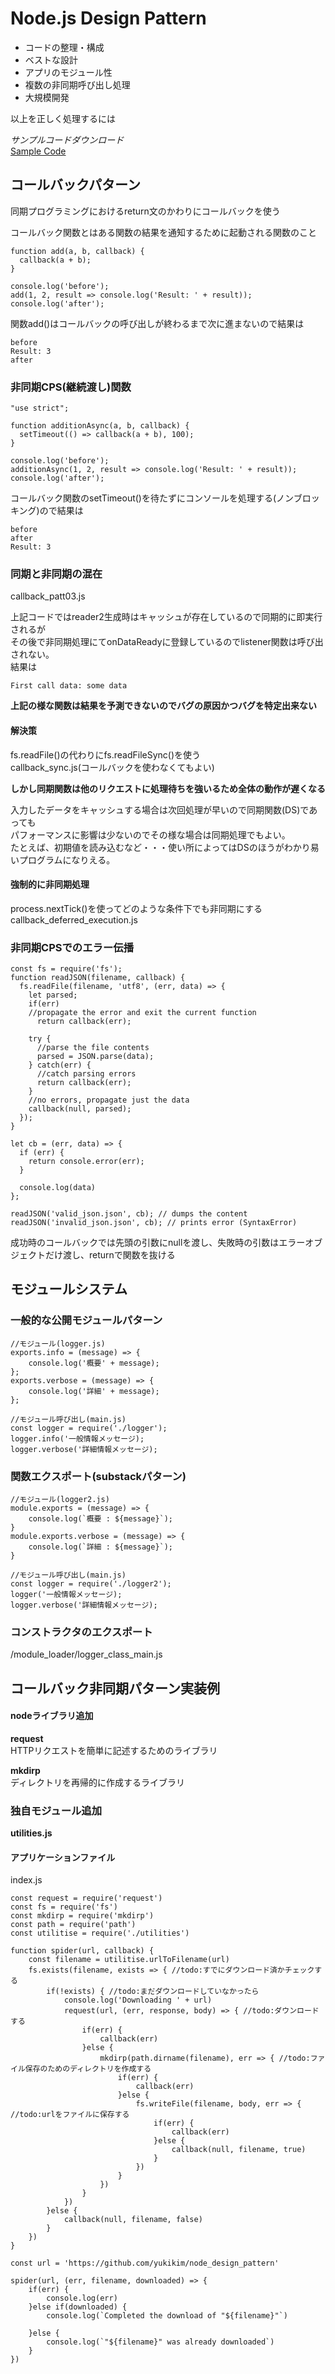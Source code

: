 # Node.js Design Pattern

- コードの整理・構成
- ベストな設計
- アプリのモジュール性
- 複数の非同期呼び出し処理
- 大規模開発

以上を正しく処理するには

*サンプルコードダウンロード*  
[Sample Code](http://github.com/mushahiroyuki/ndp2)

## コールバックパターン
同期プログラミングにおけるreturn文のかわりにコールバックを使う

コールバック関数とはある関数の結果を通知するために起動される関数のこと

    function add(a, b, callback) {
      callback(a + b);
    }

    console.log('before');
    add(1, 2, result => console.log('Result: ' + result));
    console.log('after');

関数add()はコールバックの呼び出しが終わるまで次に進まないので結果は

    before
    Result: 3
    after

### 非同期CPS(継続渡し)関数

    "use strict";

    function additionAsync(a, b, callback) {
      setTimeout(() => callback(a + b), 100);
    }

    console.log('before');
    additionAsync(1, 2, result => console.log('Result: ' + result));
    console.log('after');

コールバック関数のsetTimeout()を待たずにコンソールを処理する(ノンブロッキング)ので結果は

    before
    after
    Result: 3

### 同期と非同期の混在
callback_patt03.js

上記コードではreader2生成時はキャッシュが存在しているので同期的に即実行されるが  
その後で非同期処理にてonDataReadyに登録しているのでlistener関数は呼び出されない。  
結果は

    First call data: some data

**上記の様な関数は結果を予測できないのでバグの原因かつバグを特定出来ない**
#### 解決策
fs.readFile()の代わりにfs.readFileSync()を使う  
callback_sync.js(コールバックを使わなくてもよい)

**しかし同期関数は他のリクエストに処理待ちを強いるため全体の動作が遅くなる**

入力したデータをキャッシュする場合は次回処理が早いので同期関数(DS)であっても  
パフォーマンスに影響は少ないのでその様な場合は同期処理でもよい。  
たとえば、初期値を読み込むなど・・・使い所によってはDSのほうがわかり易いプログラムになりえる。

#### 強制的に非同期処理
process.nextTick()を使ってどのような条件下でも非同期にする  
callback_deferred_execution.js

### 非同期CPSでのエラー伝播

    const fs = require('fs');
    function readJSON(filename, callback) {
      fs.readFile(filename, 'utf8', (err, data) => {
        let parsed;
        if(err)
        //propagate the error and exit the current function
          return callback(err);

        try {
          //parse the file contents
          parsed = JSON.parse(data);
        } catch(err) {
          //catch parsing errors
          return callback(err);
        }
        //no errors, propagate just the data
        callback(null, parsed);
      });
    }

    let cb = (err, data) => {
      if (err) {
        return console.error(err);
      }

      console.log(data)
    };

    readJSON('valid_json.json', cb); // dumps the content
    readJSON('invalid_json.json', cb); // prints error (SyntaxError)

成功時のコールバックでは先頭の引数にnullを渡し、失敗時の引数はエラーオブジェクトだけ渡し、returnで関数を抜ける

## モジュールシステム
### 一般的な公開モジュールパターン

    //モジュール(logger.js)
    exports.info = (message) => {
        console.log('概要' + message);
    };
    exports.verbose = (message) => {
        console.log('詳細' + message);
    };

    //モジュール呼び出し(main.js)
    const logger = require('./logger');
    logger.info('一般情報メッセージ);
    logger.verbose('詳細情報メッセージ);

### 関数エクスポート(substackパターン)

    //モジュール(logger2.js)
    module.exports = (message) => {
        console.log(`概要 : ${message}`);
    }
    module.exports.verbose = (message) => {
        console.log(`詳細 : ${message}`);
    }

    //モジュール呼び出し(main.js)
    const logger = require('./logger2');
    logger('一般情報メッセージ);
    logger.verbose('詳細情報メッセージ);

### コンストラクタのエクスポート
/module_loader/logger_class_main.js

## コールバック非同期パターン実装例
#### nodeライブラリ追加

**request**  
HTTPリクエストを簡単に記述するためのライブラリ

**mkdirp**  
ディレクトリを再帰的に作成するライブラリ
### 独自モジュール追加
**utilities.js**
#### アプリケーションファイル
index.js

    const request = require('request')
    const fs = require('fs')
    const mkdirp = require('mkdirp')
    const path = require('path')
    const utilitise = require('./utilities')

    function spider(url, callback) {
        const filename = utilitise.urlToFilename(url)
        fs.exists(filename, exists => { //todo:すでにダウンロード済かチェックする
            if(!exists) { //todo:まだダウンロードしていなかったら
                console.log('Downloading ' + url)
                request(url, (err, response, body) => { //todo:ダウンロードする
                    if(err) {
                        callback(err)
                    }else {
                        mkdirp(path.dirname(filename), err => { //todo:ファイル保存のためのディレクトリを作成する
                            if(err) {
                                callback(err)
                            }else {
                                fs.writeFile(filename, body, err => { //todo:urlをファイルに保存する
                                    if(err) {
                                        callback(err)
                                    }else {
                                        callback(null, filename, true)
                                    }
                                })
                            }
                        })
                    }
                })
            }else {
                callback(null, filename, false)
            }
        })
    }

    const url = 'https://github.com/yukikim/node_design_pattern'

    spider(url, (err, filename, downloaded) => {
        if(err) {
            console.log(err)
        }else if(downloaded) {
            console.log(`Completed the download of "${filename}"`)

        }else {
            console.log(`"${filename}" was already downloaded`)
        }
    })
